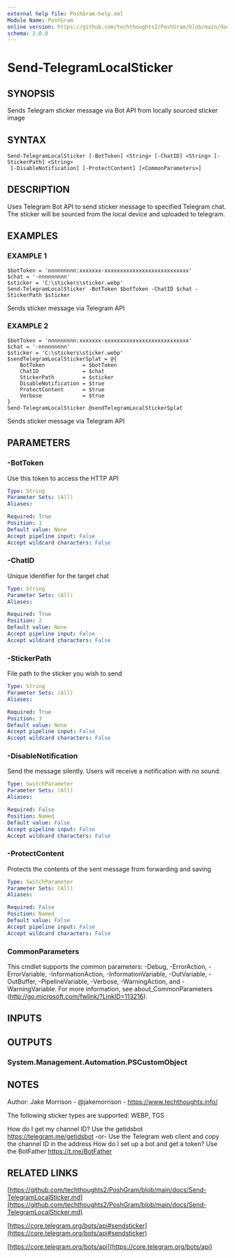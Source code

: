 ```yaml
---
external help file: PoshGram-help.xml
Module Name: PoshGram
online version: https://github.com/techthoughts2/PoshGram/blob/main/docs/Send-TelegramLocalSticker.md
schema: 2.0.0
---
```


# Send-TelegramLocalSticker

## SYNOPSIS
Sends Telegram sticker message via Bot API from locally sourced sticker image

## SYNTAX

```
Send-TelegramLocalSticker [-BotToken] <String> [-ChatID] <String> [-StickerPath] <String>
 [-DisableNotification] [-ProtectContent] [<CommonParameters>]
```

## DESCRIPTION
Uses Telegram Bot API to send sticker message to specified Telegram chat.
The sticker will be sourced from the local device and uploaded to telegram.

## EXAMPLES

### EXAMPLE 1
```
$botToken = 'nnnnnnnnn:xxxxxxx-xxxxxxxxxxxxxxxxxxxxxxxxxxx'
$chat = '-nnnnnnnnn'
$sticker = 'C:\stickers\sticker.webp'
Send-TelegramLocalSticker -BotToken $botToken -ChatID $chat -StickerPath $sticker
```

Sends sticker message via Telegram API

### EXAMPLE 2
```
$botToken = 'nnnnnnnnn:xxxxxxx-xxxxxxxxxxxxxxxxxxxxxxxxxxx'
$chat = '-nnnnnnnnn'
$sticker = 'C:\stickers\sticker.webp'
$sendTelegramLocalStickerSplat = @{
    BotToken            = $botToken
    ChatID              = $chat
    StickerPath         = $sticker
    DisableNotification = $true
    ProtectContent      = $true
    Verbose             = $true
}
Send-TelegramLocalSticker @sendTelegramLocalStickerSplat
```

Sends sticker message via Telegram API

## PARAMETERS

### -BotToken
Use this token to access the HTTP API

```yaml
Type: String
Parameter Sets: (All)
Aliases:

Required: True
Position: 1
Default value: None
Accept pipeline input: False
Accept wildcard characters: False
```

### -ChatID
Unique identifier for the target chat

```yaml
Type: String
Parameter Sets: (All)
Aliases:

Required: True
Position: 2
Default value: None
Accept pipeline input: False
Accept wildcard characters: False
```

### -StickerPath
File path to the sticker you wish to send

```yaml
Type: String
Parameter Sets: (All)
Aliases:

Required: True
Position: 3
Default value: None
Accept pipeline input: False
Accept wildcard characters: False
```

### -DisableNotification
Send the message silently.
Users will receive a notification with no sound.

```yaml
Type: SwitchParameter
Parameter Sets: (All)
Aliases:

Required: False
Position: Named
Default value: False
Accept pipeline input: False
Accept wildcard characters: False
```

### -ProtectContent
Protects the contents of the sent message from forwarding and saving

```yaml
Type: SwitchParameter
Parameter Sets: (All)
Aliases:

Required: False
Position: Named
Default value: False
Accept pipeline input: False
Accept wildcard characters: False
```

### CommonParameters
This cmdlet supports the common parameters: -Debug, -ErrorAction, -ErrorVariable, -InformationAction, -InformationVariable, -OutVariable, -OutBuffer, -PipelineVariable, -Verbose, -WarningAction, and -WarningVariable.
For more information, see about_CommonParameters (http://go.microsoft.com/fwlink/?LinkID=113216).

## INPUTS

## OUTPUTS

### System.Management.Automation.PSCustomObject
## NOTES
Author: Jake Morrison - @jakemorrison - https://www.techthoughts.info/

The following sticker types are supported:
WEBP, TGS

How do I get my channel ID?
Use the getidsbot https://telegram.me/getidsbot  -or-  Use the Telegram web client and copy the channel ID in the address
How do I set up a bot and get a token?
Use the BotFather https://t.me/BotFather

## RELATED LINKS

[https://github.com/techthoughts2/PoshGram/blob/main/docs/Send-TelegramLocalSticker.md](https://github.com/techthoughts2/PoshGram/blob/main/docs/Send-TelegramLocalSticker.md)

[https://core.telegram.org/bots/api#sendsticker](https://core.telegram.org/bots/api#sendsticker)

[https://core.telegram.org/bots/api](https://core.telegram.org/bots/api)

